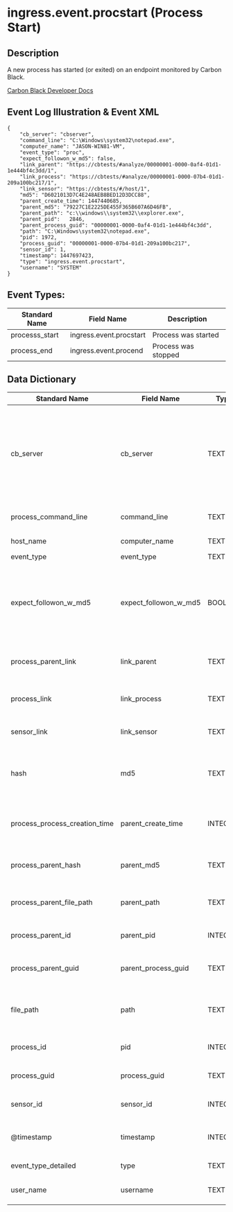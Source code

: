 # ingress.event.procstart (Process Start)

## Description

A new process has started (or exited) on an endpoint monitored by Carbon Black.

[Carbon Black Developer Docs](https://developer.carbonblack.com/reference/enterprise-response/event-forwarder/event-schema/#ingress-event-procstart-process-start)

## Event Log Illustration & Event XML
```
{
    "cb_server": "cbserver",
    "command_line": "C:\Windows\system32\notepad.exe",
    "computer_name": "JASON-WIN81-VM",
    "event_type": "proc",
    "expect_followon_w_md5": false,
    "link_parent": "https://cbtests/#analyze/00000001-0000-0af4-01d1-1e444bf4c3dd/1",
    "link_process": "https://cbtests/#analyze/00000001-0000-07b4-01d1-209a100bc217/1",
    "link_sensor": "https://cbtests/#/host/1",
    "md5": "D6021013D7C4E248AEB8BED12D3DCC88",
    "parent_create_time": 1447440685,
    "parent_md5": "79227C1E2225DE455F365B607A6D46FB",
    "parent_path": "c:\\windows\\system32\\explorer.exe",
    "parent_pid":   2846,
    "parent_process_guid": "00000001-0000-0af4-01d1-1e444bf4c3dd",
    "path": "C:\Windows\system32\notepad.exe",
    "pid": 1972,
    "process_guid": "00000001-0000-07b4-01d1-209a100bc217",
    "sensor_id": 1,
    "timestamp": 1447697423,
    "type": "ingress.event.procstart",
    "username": "SYSTEM"
}
```
## Event Types:
|	Standard Name	|	Field Name	|	Description	|
|	-------------	|	----------	|	----	|
| processs_start    |   ingress.event.procstart | Process was started   |
|   process_end     |   ingress.event.procend   |   Process was stopped |

## Data Dictionary
|	Standard Name	|	Field Name	|	Type	|	Description	|	Sample Value	|
|	-------------	|	----------	|	----	|	-----------	|	------------	|
|	cb_server	|	cb_server	|	TEXT	|	Used to distinguish between multiple Cb Response servers. Set this in the “server_name” option of cb-event-forwarder.ini.	|	cbserver	|
|	process_command_line	|	command_line	|	TEXT	|	Command Line of the new process	|	C:\Windows\system32\notepad.exe |
|	host_name	|	computer_name	|	TEXT	|	hostname of the sensor	|	JASON-WIN81-VM	|
|	event_type	|	event_type	|	TEXT	|	type of event	|	proc	|
|	expect_followon_w_md5	|	expect_followon_w_md5	|	BOOLEAN	|	If the md5 could not be calculated in time then Cb Response will send another procstart with the process md5	|	false	|
|	process_parent_link	|	link_parent	|	TEXT	|	Deep link to Cb Response UI for parent process	|	https://cbtests/#analyze/00000001-0000-0af4-01d1-1e444bf4c3dd/1	|
|	process_link	|	link_process	|	TEXT	|	Deep link to Cb Response UI for this process	|	https://cbtests/#analyze/00000001-0000-07b4-01d1-209a100bc217/1	|
|	sensor_link	|	link_sensor	|	TEXT	|	Deep link to Cb Response UI for sensor	|	https://cbtests/#/host/1	|
|	hash	|	md5	|	TEXT	|	MD5 of the executable binary associated with this process	|	D6021013D7C4E248AEB8BED12D3DCC88	|
|	process_process_creation_time	|	parent_create_time	|	INTEGER	|	seconds since epoch of parent process create time	|	1447440685	|
|	process_parent_hash	|	parent_md5	|	TEXT	|	MD5 of parent’s executable image	|	79227C1E2225DE455F365B607A6D46FB	|
|	process_parent_file_path	|	parent_path	|	TEXT	|	file path of parent’s executable image	|	c:\\windows\\system32\\explorer.exe	|
|   process_parent_id       |   parent_pid  |   INTEGER     | OS Process id of parent process   |   2846   |
|	process_parent_guid	|	parent_process_guid	|	TEXT	|	Cb Process GUID of parent process	|	00000001-0000-0af4-01d1-1e444bf4c3dd	|
|	file_path	|	path	|	TEXT	|	file path of the child processes’ executable image	|   C:\Windows\system32\notepad.exe	|
|	process_id	|	pid	|	INTEGER	|	OS Process id of child process	|	1972	|
|	process_guid	|	process_guid	|	TEXT	|	Cb Process GUID of child process	|	00000001-0000-07b4-01d1-209a100bc217	|
|	sensor_id	|	sensor_id	|	INTEGER	|	sensor ID of associated sensor	|	1	|
|	@timestamp	|	timestamp	|	INTEGER	|	Endpoint timestamp of this event since epoch	|	1447697423	|
|	event_type_detailed	|	type	|	TEXT	|	The full type of event	|	ingress.event.procstart	|
|	user_name	|	username	|	TEXT	|	Username used to create child process	|	SYSTEM	|
